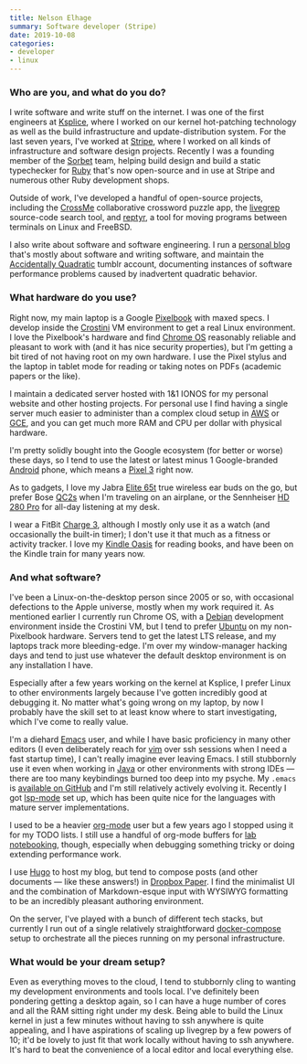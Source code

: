 ```yaml
---
title: Nelson Elhage
summary: Software developer (Stripe) 
date: 2019-10-08
categories:
- developer
- linux
---
```


### Who are you, and what do you do?

I write software and write stuff on the internet. I was one of the first engineers at [Ksplice][], where I worked on our kernel hot-patching technology as well as the build infrastructure and update-distribution system. For the last seven years, I've worked at [Stripe][], where I worked on all kinds of infrastructure and software design projects. Recently I was a founding member of the [Sorbet][] team, helping build design and build a static typechecker for [Ruby][] that's now open-source and in use at Stripe and numerous other Ruby development shops.

Outside of work, I've developed a handful of open-source projects, including the [CrossMe][] collaborative crossword puzzle app, the [livegrep][] source-code search tool, and [reptyr][], a tool for moving programs between terminals on Linux and FreeBSD.

I also write about software and software engineering. I run a [personal blog](https://blog.nelhage.com/ "Nelson's weblog.") that's mostly about software and writing software, and maintain the [Accidentally Quadratic](https://accidentallyquadratic.tumblr.com/ "Nelson's software quadratic behaviour Tumblr account.") tumblr account, documenting instances of software performance problems caused by inadvertent quadratic behavior.

### What hardware do you use?

Right now, my main laptop is a Google [Pixelbook][] with maxed specs. I develop inside the [Crostini][] VM environment to get a real Linux environment. I love the Pixelbook's hardware and find [Chrome OS][chrome-os] reasonably reliable and pleasant to work with (and it has nice security properties), but I'm getting a bit tired of not having root on my own hardware. I use the Pixel stylus and the laptop in tablet mode for reading or taking notes on PDFs (academic papers or the like).

I maintain a dedicated server hosted with 1&1 IONOS for my personal website and other hosting projects. For personal use I find having a single server much easier to administer than a complex cloud setup in [AWS][] or [GCE][google-compute-engine], and you can get much more RAM and CPU per dollar with physical hardware.

I'm pretty solidly bought into the Google ecosystem (for better or worse) these days, so I tend to use the latest or latest minus 1 Google-branded [Android][] phone, which means a [Pixel 3][pixel-3] right now.

As to gadgets, I love my Jabra [Elite 65t][elite-65t] true wireless ear buds on the go, but prefer Bose [QC2s][quietcomfort-2] when I'm traveling on an airplane, or the Sennheiser [HD 280 Pro][hd-280-pro] for all-day listening at my desk.

I wear a FitBit [Charge 3][charge-3], although I mostly only use it as a watch (and occasionally the built-in timer); I don't use it that much as a fitness or activity tracker. I love my [Kindle Oasis][kindle-oasis] for reading books, and have been on the Kindle train for many years now.

### And what software?

I've been a Linux-on-the-desktop person since 2005 or so, with occasional defections to the Apple universe, mostly when my work required it. As mentioned earlier I currently run Chrome OS, with a [Debian][] development environment inside the Crostini VM, but I tend to prefer [Ubuntu][] on my non-Pixelbook hardware. Servers tend to get the latest LTS release, and my laptops track more bleeding-edge. I'm over my window-manager hacking days and tend to just use whatever the default desktop environment is on any installation I have.

Especially after a few years working on the kernel at Ksplice, I prefer Linux to other environments largely because I've gotten incredibly good at debugging it. No matter what's going wrong on my laptop, by now I probably have the skill set to at least know where to start investigating, which I've come to really value.

I'm a diehard [Emacs][] user, and while I have basic proficiency in many other editors (I even deliberately reach for [vim][] over ssh sessions when I need a fast startup time), I can't really imagine ever leaving Emacs. I still stubbornly use it even when working in [Java][] or other environments with strong IDEs — there are too many keybindings burned too deep into my psyche. My `.emacs` is [available on GitHub](https://github.com/nelhage/elisp "Nelson's Emacs configuration on GitHub.") and I'm still relatively actively evolving it. Recently I got [lsp-mode][] set up, which has been quite nice for the languages with mature server implementations.

I used to be a heavier [org-mode][] user but a few years ago I stopped using it for my TODO lists. I still use a handful of org-mode buffers for [lab notebooking](https://blog.nelhage.com/2010/05/software-and-lab-notebooks/ "Nelson's post about lab notebooking."), though, especially when debugging something tricky or doing extending performance work.

I use [Hugo][] to host my blog, but tend to compose posts (and other documents — like these answers!) in [Dropbox Paper][dropbox-paper]. I find the minimalist UI and the combination of Markdown-esque input with WYSIWYG formatting to be an incredibly pleasant authoring environment.

On the server, I've played with a bunch of different tech stacks, but currently I run out of a single relatively straightforward [docker-compose][] setup to orchestrate all the pieces running on my personal infrastructure.

### What would be your dream setup?

Even as everything moves to the cloud, I tend to stubbornly cling to wanting my development environments and tools local. I've definitely been pondering getting a desktop again, so I can have a huge number of cores and all the RAM sitting right under my desk. Being able to build the Linux kernel in just a few minutes without having to ssh anywhere is quite appealing, and I have aspirations of scaling up livegrep by a few powers of 10; it'd be lovely to just fit that work locally without having to ssh anywhere. It's hard to beat the convenience of a local editor and local everything else.

[android]: https://developers.google.com/android/?csw=1 "A mobile phone platform."
[aws]: https://aws.amazon.com/ "Amazon's web service platforms."
[charge-3]: https://www.fitbit.com/charge3 "A fitness tracker."
[chrome-os]: https://en.wikipedia.org/wiki/Chrome_OS "A Linux distribution for running web applications."
[crossme]: https://crossme.app/ "An online collaborative crossword solver."
[crostini]: https://chromium.googlesource.com/chromiumos/docs/+/master/containers_and_vms.md#Crostini "A VM environment for Chrome OS."
[debian]: https://www.debian.org/ "A Linux distribution."
[docker-compose]: https://docs.docker.com/compose/ "A tool for controlling multiple Docker containers."
[dropbox-paper]: https://www.dropbox.com/paper "A document collaboration service."
[elite-65t]: https://www.jabra.com.au/bluetooth-headsets/jabra-elite-65t#/#100-99000000-40 "In-ear wireless headphones."
[emacs]: http://www.gnu.org/software/emacs/ "A free open-source text editor."
[google-compute-engine]: https://cloud.google.com/compute/ "A virtual machine hosting service."
[hd-280-pro]: https://www.amazon.com/Sennheiser-HD-280-Pro-Headphones/dp/B000065BPB "Closed stereo headphones."
[hugo]: https://gohugo.io/ "A static site generator."
[java]: https://www.java.com/en/ "A cross-platform compiled programming language."
[kindle-oasis]: https://www.amazon.com/Amazon-Kindle-Oasis-eReader-with-Leather-Charging-Cover/dp/B00REQKWGA "An ebook reader."
[ksplice]: https://ksplice.oracle.com/ "Software to update Oracle Linux without rebooting."
[livegrep]: https://livegrep.com/search/linux "A tool for searching source code."
[lsp-mode]: https://github.com/emacs-lsp/lsp-mode "A Language Server Protocol mode for Emacs."
[org-mode]: https://orgmode.org/ "An Emacs mode for notes and to-do items."
[pixel-3]: https://en.wikipedia.org/wiki/Pixel_3 "A 5.5 inch Android phone."
[pixelbook]: https://store.google.com/us/product/google_pixelbook "A 12.3 inch Chromebook."
[quietcomfort-2]: https://www.amazon.com/Bose-QuietComfort-Acoustic-Canceling-Headphones/dp/B000AP05BO "Noise-cancelling headphones."
[reptyr]: https://github.com/nelhage/reptyr "A tool for attaching a running program to a different terminal."
[ruby]: https://www.ruby-lang.org/en/ "An interpreted scripting language."
[sorbet]: https://sorbet.org/ "A type-checking framework for Ruby."
[stripe]: https://stripe.com/ "A payment service."
[ubuntu]: https://www.ubuntu.com/ "A Unix distribution."
[vim]: https://www.vim.org/ "A command-line text editor."
